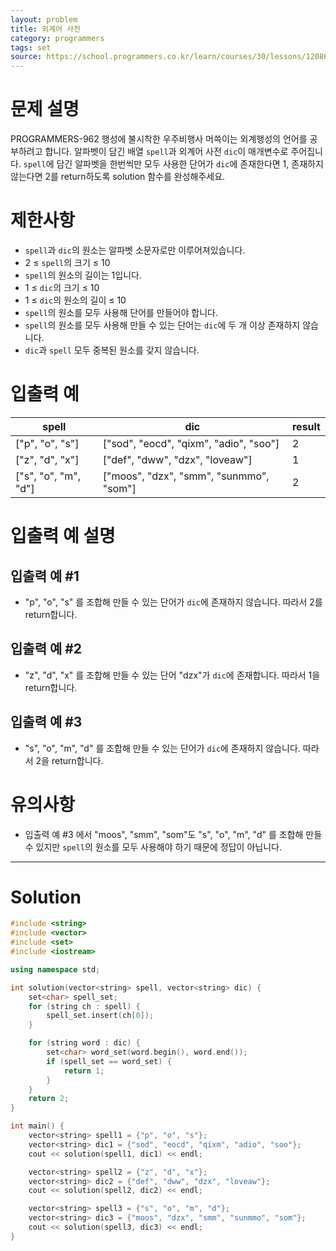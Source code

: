 ```yaml
---
layout: problem
title: 외계어 사전
category: programmers
tags: set
source: https://school.programmers.co.kr/learn/courses/30/lessons/120869
---
```


# 문제 설명

PROGRAMMERS-962 행성에 불시착한 우주비행사 머쓱이는 외계행성의 언어를 공부하려고 합니다. 알파벳이 담긴 배열 `spell`과 외계어 사전 `dic`이 매개변수로 주어집니다. `spell`에 담긴 알파벳을 한번씩만 모두 사용한 단어가 `dic`에 존재한다면 1, 존재하지 않는다면 2를 return하도록 solution 함수를 완성해주세요.

# 제한사항

- `spell`과 `dic`의 원소는 알파벳 소문자로만 이루어져있습니다.
- 2 ≤ `spell`의 크기 ≤ 10
- `spell`의 원소의 길이는 1입니다.
- 1 ≤ `dic`의 크기 ≤ 10
- 1 ≤ `dic`의 원소의 길이 ≤ 10
- `spell`의 원소를 모두 사용해 단어를 만들어야 합니다.
- `spell`의 원소를 모두 사용해 만들 수 있는 단어는 `dic`에 두 개 이상 존재하지 않습니다.
- `dic`과 `spell` 모두 중복된 원소를 갖지 않습니다.

# 입출력 예

| spell | dic | result |
| --- | --- | --- |
| ["p", "o", "s"] | ["sod", "eocd", "qixm", "adio", "soo"] | 2 |
| ["z", "d", "x"] | ["def", "dww", "dzx", "loveaw"] | 1 |
| ["s", "o", "m", "d"] | ["moos", "dzx", "smm", "sunmmo", "som"] | 2 |

# 입출력 예 설명

## 입출력 예 #1

- "p", "o", "s" 를 조합해 만들 수 있는 단어가 `dic`에 존재하지 않습니다. 따라서 2를 return합니다.

## 입출력 예 #2

- "z", "d", "x" 를 조합해 만들 수 있는 단어 "dzx"가 `dic`에 존재합니다. 따라서 1을 return합니다.

## 입출력 예 #3

- "s", "o", "m", "d" 를 조합해 만들 수 있는 단어가 `dic`에 존재하지 않습니다. 따라서 2을 return합니다.

# 유의사항

- 입출력 예 #3 에서 "moos", "smm", "som"도 "s", "o", "m", "d" 를 조합해 만들 수 있지만 `spell`의 원소를 모두 사용해야 하기 때문에 정답이 아닙니다.

---

# Solution

```cpp
#include <string>
#include <vector>
#include <set>
#include <iostream>

using namespace std;

int solution(vector<string> spell, vector<string> dic) {
    set<char> spell_set;
    for (string ch : spell) {
        spell_set.insert(ch[0]);
    }

    for (string word : dic) {
        set<char> word_set(word.begin(), word.end());
        if (spell_set == word_set) {
            return 1;
        }
    }
    return 2;
}

int main() {
    vector<string> spell1 = {"p", "o", "s"};
    vector<string> dic1 = {"sod", "eocd", "qixm", "adio", "soo"};
    cout << solution(spell1, dic1) << endl;

    vector<string> spell2 = {"z", "d", "x"};
    vector<string> dic2 = {"def", "dww", "dzx", "loveaw"};
    cout << solution(spell2, dic2) << endl;

    vector<string> spell3 = {"s", "o", "m", "d"};
    vector<string> dic3 = {"moos", "dzx", "smm", "sunmmo", "som"};
    cout << solution(spell3, dic3) << endl;
}
```
